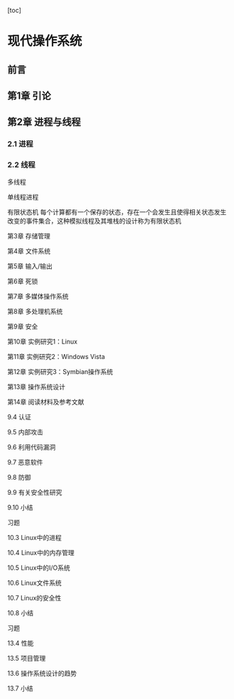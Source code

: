 [toc]

# 现代操作系统

## 前言



## 第1章 引论



## 第2章 进程与线程

### 2.1 进程

### 2.2 线程

多线程

单线程进程

有限状态机
每个计算都有一个保存的状态，存在一个会发生且使得相关状态发生改变的事件集合，这种模拟线程及其堆栈的设计称为有限状态机



第3章 存储管理



第4章 文件系统



第5章 输入/输出



第6章 死锁



第7章 多媒体操作系统



第8章 多处理机系统



第9章 安全



第10章 实例研究1：Linux



第11章 实例研究2：Windows Vista



第12章 实例研究3：Symbian操作系统



第13章 操作系统设计



第14章 阅读材料及参考文献



9.4 认证



9.5 内部攻击



9.6 利用代码漏洞



9.7 恶意软件



9.8 防御



9.9 有关安全性研究



9.10 小结



习题



10.3 Linux中的进程



10.4 Linux中的内存管理



10.5 Linux中的I/O系统



10.6 Linux文件系统



10.7 Linux的安全性



10.8 小结



习题



13.4 性能



13.5 项目管理



13.6 操作系统设计的趋势



13.7 小结